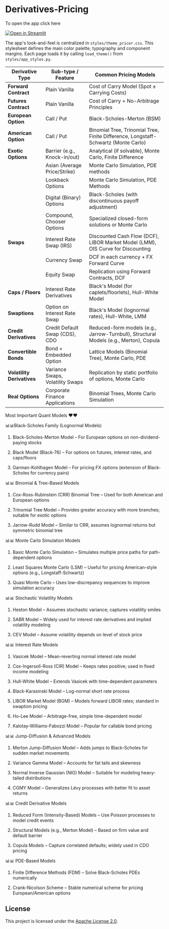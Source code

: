 # Derivatives-Pricing



To open the app click here

[![Open in Streamlit](https://static.streamlit.io/badges/streamlit_badge_black_white.svg)](https://derivatives-pricing.streamlit.app/#about-me)

The app's look-and-feel is centralized in `styles/theme_pricer.css`. This
stylesheet defines the main color palette, typography and component margins.
Each page loads it by calling `load_theme()` from `styles/app_styles.py`.


| **Derivative Type**        | **Sub-type / Feature**           | **Common Pricing Models**                                                             |
| -------------------------- | -------------------------------- | ------------------------------------------------------------------------------------- |
| **Forward Contract**       | Plain Vanilla                    | Cost of Carry Model (Spot ± Carrying Costs)                                           |
| **Futures Contract**       | Plain Vanilla                    | Cost of Carry + No-Arbitrage Principles                                               |
| **European Option**        | Call / Put                       | Black-Scholes-Merton (BSM)   |                                  
| **American Option**        | Call / Put                       | Binomial Tree, Trinomial Tree, Finite Difference, Longstaff-Schwartz (Monte Carlo)    |
| **Exotic Options**         | Barrier (e.g., Knock-in/out)     | Analytical (if solvable), Monte Carlo, Finite Difference                              |
|                            | Asian (Average Price/Strike)     | Monte Carlo Simulation, PDE methods                                                   |
|                            | Lookback Options                 | Monte Carlo Simulation, PDE Methods                                                   |
|                            | Digital (Binary) Options         | Black-Scholes (with discontinuous payoff adjustment)                                  |
|                            | Compound, Chooser Options        | Specialized closed-form solutions or Monte Carlo                                      |
| **Swaps**                  | Interest Rate Swap (IRS)         | Discounted Cash Flow (DCF), LIBOR Market Model (LMM), OIS Curve for Discounting       |
|                            | Currency Swap                    | DCF in each currency + FX Forward Curve                                               |
|                            | Equity Swap                      | Replication using Forward Contracts, DCF                                              |
| **Caps / Floors**          | Interest Rate Derivatives        | Black's Model (for caplets/floorlets), Hull-White Model                               |
| **Swaptions**              | Option on Interest Rate Swap     | Black's Model (lognormal rates), Hull-White, LMM                                      |
| **Credit Derivatives**     | Credit Default Swap (CDS), CDO   | Reduced-form models (e.g., Jarrow-Turnbull), Structural Models (e.g., Merton), Copula |
| **Convertible Bonds**      | Bond + Embedded Option           | Lattice Models (Binomial Tree), Monte Carlo, PDE                                      |
| **Volatility Derivatives** | Variance Swaps, Volatility Swaps | Replication by static portfolio of options, Monte Carlo                               |
| **Real Options**           | Corporate Finance Applications   | Binomial Trees, Monte Carlo Simulation                                                |




Most Important Quant Models ♥️♥️

📊📊Black-Scholes Family (Lognormal Models)
 
1. Black-Scholes-Merton Model – For European options on non-dividend-paying stocks
 
2. Black Model (Black-76) – For options on futures, interest rates, and caps/floors
 
3. Garman-Kohlhagen Model – For pricing FX options (extension of Black-Scholes for currency pairs)

📊📊 Binomial & Tree-Based Models
 
1. Cox-Ross-Rubinstein (CRR) Binomial Tree – Used for both American and European options
 
2. Trinomial Tree Model – Provides greater accuracy with more branches; suitable for exotic options
 
3. Jarrow-Rudd Model – Similar to CRR, assumes lognormal returns but symmetric binomial tree

📊📊 Monte Carlo Simulation Models
 
1. Basic Monte Carlo Simulation – Simulates multiple price paths for path-dependent options
 
2. Least Squares Monte Carlo (LSM) – Useful for pricing American-style options (e.g., Longstaff-Schwartz)
 
3. Quasi Monte Carlo – Uses low-discrepancy sequences to improve simulation accuracy


📊📊 Stochastic Volatility Models
 
1. Heston Model – Assumes stochastic variance; captures volatility smiles
 
2. SABR Model – Widely used for interest rate derivatives and implied volatility modeling
 
3. CEV Model – Assume volatility depends on level of stock price

📊📊 Interest Rate Models
 
1. Vasicek Model – Mean-reverting normal interest rate model
 
2. Cox-Ingersoll-Ross (CIR) Model – Keeps rates positive; used in fixed income modeling
 
3. Hull-White Model – Extends Vasicek with time-dependent parameters
 
4. Black-Karasinski Model – Log-normal short rate process
 
5. LIBOR Market Model (BGM) – Models forward LIBOR rates; standard in swaption pricing
 
6. Ho-Lee Model – Arbitrage-free, simple time-dependent model
 
7. Kalotay-Williams-Fabozzi Model – Popular for callable bond pricing

📊📊 Jump-Diffusion & Advanced Models
 
1. Merton Jump-Diffusion Model – Adds jumps to Black-Scholes for sudden market movements
 
2. Variance Gamma Model – Accounts for fat tails and skewness
 
3. Normal Inverse Gaussian (NIG) Model – Suitable for modeling heavy-tailed distributions
 
4. CGMY Model – Generalizes Lévy processes with better fit to asset returns

📊📊 Credit Derivative Models
 
1. Reduced Form (Intensity-Based) Models – Use Poisson processes to model credit events
 
2. Structural Models (e.g., Merton Model) – Based on firm value and default barrier
 
3. Copula Models – Capture correlated defaults; widely used in CDO pricing


📊📊 PDE-Based Models
 
1. Finite Difference Methods (FDM) – Solve Black-Scholes PDEs numerically
 
2. Crank-Nicolson Scheme – Stable numerical scheme for pricing European/American options


## License

This project is licensed under the [Apache License 2.0](./LICENSE).


